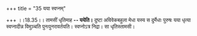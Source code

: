 +++
title = "35 यया स्वप्नम्"

+++
।।18.35।। तामसीं धृतिमाह **-- ययेति।** दुष्टा अविवेकबहुला मेधा यस्य स
दुर्मेधाः पुरुषः यया धृत्या स्वप्नादीन्न विमुञ्चति पुनःपुनरावर्तयति।
स्वप्नोऽत्र निद्रा। सा धृतिस्तामसी।
